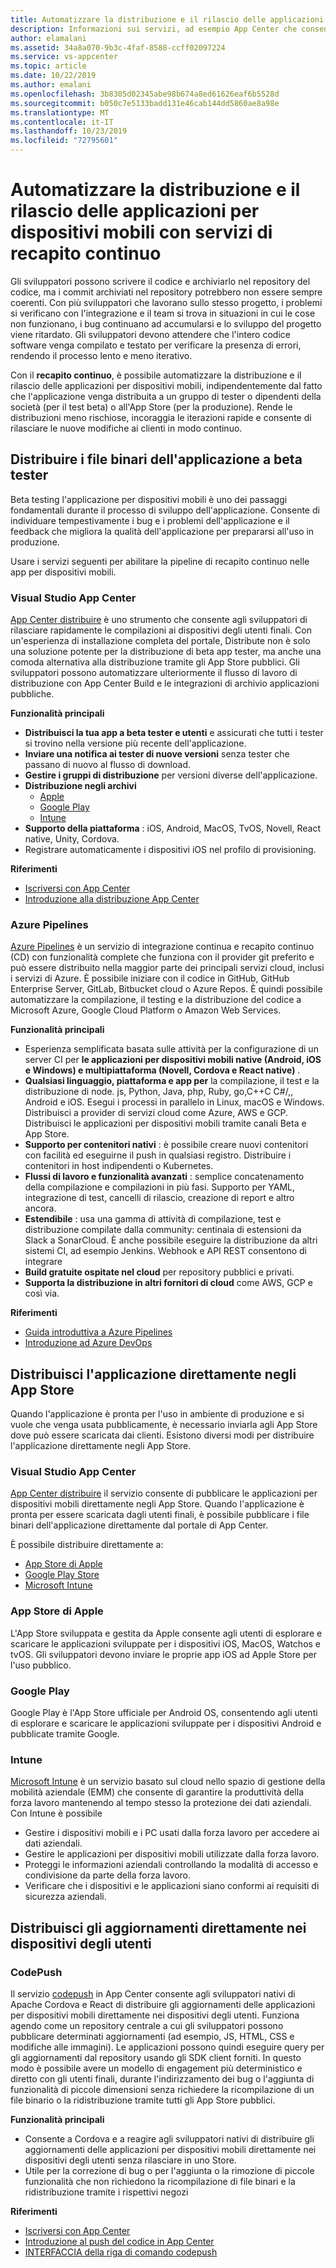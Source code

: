 ```yaml
---
title: Automatizzare la distribuzione e il rilascio delle applicazioni per dispositivi mobili con Visual Studio App Center e i servizi di Azure
description: Informazioni sui servizi, ad esempio App Center che consentono di configurare la pipeline di recapito continuo per le applicazioni per dispositivi mobili.
author: elamalani
ms.assetid: 34a8a070-9b3c-4faf-8588-ccff02097224
ms.service: vs-appcenter
ms.topic: article
ms.date: 10/22/2019
ms.author: emalani
ms.openlocfilehash: 3b8305d02345abe98b674a8ed61626eaf6b5528d
ms.sourcegitcommit: b050c7e5133badd131e46cab144dd5860ae8a98e
ms.translationtype: MT
ms.contentlocale: it-IT
ms.lasthandoff: 10/23/2019
ms.locfileid: "72795601"
---
```

# <a name="automate-the-deployment-and-release-of-your-mobile-applications-with-continuous-delivery-services"></a>Automatizzare la distribuzione e il rilascio delle applicazioni per dispositivi mobili con servizi di recapito continuo

Gli sviluppatori possono scrivere il codice e archiviarlo nel repository del codice, ma i commit archiviati nel repository potrebbero non essere sempre coerenti. Con più sviluppatori che lavorano sullo stesso progetto, i problemi si verificano con l'integrazione e il team si trova in situazioni in cui le cose non funzionano, i bug continuano ad accumularsi e lo sviluppo del progetto viene ritardato. Gli sviluppatori devono attendere che l'intero codice software venga compilato e testato per verificare la presenza di errori, rendendo il processo lento e meno iterativo.

Con il **recapito continuo**, è possibile automatizzare la distribuzione e il rilascio delle applicazioni per dispositivi mobili, indipendentemente dal fatto che l'applicazione venga distribuita a un gruppo di tester o dipendenti della società (per il test beta) o all'App Store (per la produzione). Rende le distribuzioni meno rischiose, incoraggia le iterazioni rapide e consente di rilasciare le nuove modifiche ai clienti in modo continuo.

## <a name="distribute-application-binaries-to-beta-testers"></a>Distribuire i file binari dell'applicazione a beta tester
Beta testing l'applicazione per dispositivi mobili è uno dei passaggi fondamentali durante il processo di sviluppo dell'applicazione. Consente di individuare tempestivamente i bug e i problemi dell'applicazione e il feedback che migliora la qualità dell'applicazione per prepararsi all'uso in produzione.

Usare i servizi seguenti per abilitare la pipeline di recapito continuo nelle app per dispositivi mobili.

### <a name="visual-studio-app-center"></a>Visual Studio App Center
[App Center distribuire](/appcenter/distribution/) è uno strumento che consente agli sviluppatori di rilasciare rapidamente le compilazioni ai dispositivi degli utenti finali. Con un'esperienza di installazione completa del portale, Distribute non è solo una soluzione potente per la distribuzione di beta app tester, ma anche una comoda alternativa alla distribuzione tramite gli App Store pubblici. Gli sviluppatori possono automatizzare ulteriormente il flusso di lavoro di distribuzione con App Center Build e le integrazioni di archivio applicazioni pubbliche.

**Funzionalità principali**
- **Distribuisci la tua app a beta tester e utenti** e assicurati che tutti i tester si trovino nella versione più recente dell'applicazione.
- **Inviare una notifica ai tester di nuove versioni** senza tester che passano di nuovo al flusso di download.
- **Gestire i gruppi di distribuzione** per versioni diverse dell'applicazione.
- **Distribuzione negli archivi** 
    - [Apple](/appcenter/distribution/stores/apple)
    - [Google Play](/appcenter/distribution/stores/googleplay)
    - [Intune](/appcenter/distribution/stores/intune)
- **Supporto della piattaforma** : iOS, Android, MacOS, TvOS, Novell, React native, Unity, Cordova.
- Registrare automaticamente i dispositivi iOS nel profilo di provisioning.

**Riferimenti**
- [Iscriversi con App Center](https://appcenter.ms/signup?utm_source=Mobile%20Development%20Docs&utm_medium=Azure&utm_campaign=New%20azure%20docs)
- [Introduzione alla distribuzione App Center](/appcenter/build/)

### <a name="azure-pipelines"></a>Azure Pipelines

[Azure Pipelines](https://azure.microsoft.com/services/devops/pipelines/) è un servizio di integrazione continua e recapito continuo (CD) con funzionalità complete che funziona con il provider git preferito e può essere distribuito nella maggior parte dei principali servizi cloud, inclusi i servizi di Azure. È possibile iniziare con il codice in GitHub, GitHub Enterprise Server, GitLab, Bitbucket cloud o Azure Repos. È quindi possibile automatizzare la compilazione, il testing e la distribuzione del codice a Microsoft Azure, Google Cloud Platform o Amazon Web Services.

**Funzionalità principali**
- Esperienza semplificata basata sulle attività per la configurazione di un server CI per **le applicazioni per dispositivi mobili native (Android, iOS e Windows) e multipiattaforma (Novell, Cordova e React native)** .
- **Qualsiasi linguaggio, piattaforma e app per** la compilazione, il test e la distribuzione di node. js, Python, Java, php, Ruby, go,C++C C#/,, Android e iOS. Esegui i processi in parallelo in Linux, macOS e Windows. Distribuisci a provider di servizi cloud come Azure, AWS e GCP. Distribuisci le applicazioni per dispositivi mobili tramite canali Beta e App Store.
- **Supporto per contenitori nativi** : è possibile creare nuovi contenitori con facilità ed eseguirne il push in qualsiasi registro. Distribuire i contenitori in host indipendenti o Kubernetes.
- **Flussi di lavoro e funzionalità avanzati** : semplice concatenamento della compilazione e compilazioni in più fasi. Supporto per YAML, integrazione di test, cancelli di rilascio, creazione di report e altro ancora.
- **Estendibile** : usa una gamma di attività di compilazione, test e distribuzione compilate dalla community: centinaia di estensioni da Slack a SonarCloud. È anche possibile eseguire la distribuzione da altri sistemi CI, ad esempio Jenkins. Webhook e API REST consentono di integrare
- **Build gratuite ospitate nel cloud** per repository pubblici e privati.
- **Supporta la distribuzione in altri fornitori di cloud** come AWS, GCP e così via.

**Riferimenti**
- [Guida introduttiva a Azure Pipelines](/azure/devops/pipelines/get-started/pipelines-get-started?view=azure-devops)
- [Introduzione ad Azure DevOps](https://app.vsaex.visualstudio.com/signup/) 
  
## <a name="distribute-your-application-directly-to-app-stores"></a>Distribuisci l'applicazione direttamente negli App Store
Quando l'applicazione è pronta per l'uso in ambiente di produzione e si vuole che venga usata pubblicamente, è necessario inviarla agli App Store dove può essere scaricata dai clienti. Esistono diversi modi per distribuire l'applicazione direttamente negli App Store. 

### <a name="visual-studio-app-center"></a>Visual Studio App Center
[App Center distribuire](/appcenter/distribution/stores/) il servizio consente di pubblicare le applicazioni per dispositivi mobili direttamente negli App Store. Quando l'applicazione è pronta per essere scaricata dagli utenti finali, è possibile pubblicare i file binari dell'applicazione direttamente dal portale di App Center.  

È possibile distribuire direttamente a:
- [App Store di Apple](/appcenter/distribution/stores/apple)
- [Google Play Store](/appcenter/distribution/stores/googleplay)
- [Microsoft Intune](/appcenter/distribution/stores/intune)
    
### <a name="apple-app-store"></a>App Store di Apple
L'App Store sviluppata e gestita da Apple consente agli utenti di esplorare e scaricare le applicazioni sviluppate per i dispositivi iOS, MacOS, Watchos e tvOS. Gli sviluppatori devono inviare le proprie app iOS ad Apple Store per l'uso pubblico.

### <a name="google-play"></a>Google Play

Google Play è l'App Store ufficiale per Android OS, consentendo agli utenti di esplorare e scaricare le applicazioni sviluppate per i dispositivi Android e pubblicate tramite Google.

### <a name="intune"></a>Intune

[Microsoft Intune](/intune/app-management) è un servizio basato sul cloud nello spazio di gestione della mobilità aziendale (EMM) che consente di garantire la produttività della forza lavoro mantenendo al tempo stesso la protezione dei dati aziendali. Con Intune è possibile 
- Gestire i dispositivi mobili e i PC usati dalla forza lavoro per accedere ai dati aziendali.
- Gestire le applicazioni per dispositivi mobili utilizzate dalla forza lavoro.
- Proteggi le informazioni aziendali controllando la modalità di accesso e condivisione da parte della forza lavoro.
- Verificare che i dispositivi e le applicazioni siano conformi ai requisiti di sicurezza aziendali.
    
## <a name="deploy-updates-directly-to-users-devices"></a>Distribuisci gli aggiornamenti direttamente nei dispositivi degli utenti

### <a name="codepush"></a>CodePush
Il servizio [codepush](/appcenter/distribution/codepush/) in App Center consente agli sviluppatori nativi di Apache Cordova e React di distribuire gli aggiornamenti delle applicazioni per dispositivi mobili direttamente nei dispositivi degli utenti. Funziona agendo come un repository centrale a cui gli sviluppatori possono pubblicare determinati aggiornamenti (ad esempio, JS, HTML, CSS e modifiche alle immagini). Le applicazioni possono quindi eseguire query per gli aggiornamenti dal repository usando gli SDK client forniti. In questo modo è possibile avere un modello di engagement più deterministico e diretto con gli utenti finali, durante l'indirizzamento dei bug o l'aggiunta di funzionalità di piccole dimensioni senza richiedere la ricompilazione di un file binario o la ridistribuzione tramite tutti gli App Store pubblici.

**Funzionalità principali**
- Consente a Cordova e a reagire agli sviluppatori nativi di distribuire gli aggiornamenti delle applicazioni per dispositivi mobili direttamente nei dispositivi degli utenti senza rilasciare in uno Store.
- Utile per la correzione di bug o per l'aggiunta o la rimozione di piccole funzionalità che non richiedono la ricompilazione di file binari e la ridistribuzione tramite i rispettivi negozi

**Riferimenti**
- [Iscriversi con App Center](https://appcenter.ms/signup?utm_source=Mobile%20Development%20Docs&utm_medium=Azure&utm_campaign=New%20azure%20docs)
- [Introduzione al push del codice in App Center](/appcenter/distribution/codepush/)
- [INTERFACCIA della riga di comando codepush](/appcenter/distribution/codepush/cli)